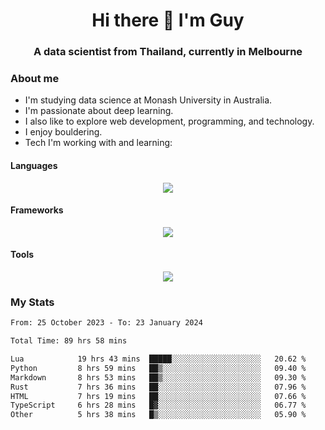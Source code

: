 <h1 align="center">Hi there 👋 I'm Guy</h1>
<h3 align="center">A data scientist from Thailand, currently in Melbourne</h3>

### About me

- I'm studying data science at Monash University in Australia.
- I'm passionate about deep learning.
- I also like to explore web development, programming, and technology.
- I enjoy bouldering.
- Tech I'm working with and learning:

#### Languages

<div align="center">
    <img src="https://skillicons.dev/icons?i=py,ts,js,html,css,rust" />
</div>

#### Frameworks

<div align="center">
    <img src="https://skillicons.dev/icons?i=pytorch,tensorflow,fastapi,react" /><br>
</div>

#### Tools

<div align="center">
    <img src="https://skillicons.dev/icons?i=postgres,redis,docker" /><br>
</div>

### My Stats

<!--START_SECTION:waka-->

```txt
From: 25 October 2023 - To: 23 January 2024

Total Time: 89 hrs 58 mins

Lua            19 hrs 43 mins  █████░░░░░░░░░░░░░░░░░░░░   20.62 %
Python         8 hrs 59 mins   ██▒░░░░░░░░░░░░░░░░░░░░░░   09.40 %
Markdown       8 hrs 53 mins   ██▒░░░░░░░░░░░░░░░░░░░░░░   09.30 %
Rust           7 hrs 36 mins   ██░░░░░░░░░░░░░░░░░░░░░░░   07.96 %
HTML           7 hrs 19 mins   ██░░░░░░░░░░░░░░░░░░░░░░░   07.66 %
TypeScript     6 hrs 28 mins   █▓░░░░░░░░░░░░░░░░░░░░░░░   06.77 %
Other          5 hrs 38 mins   █▒░░░░░░░░░░░░░░░░░░░░░░░   05.90 %
```

<!--END_SECTION:waka-->
